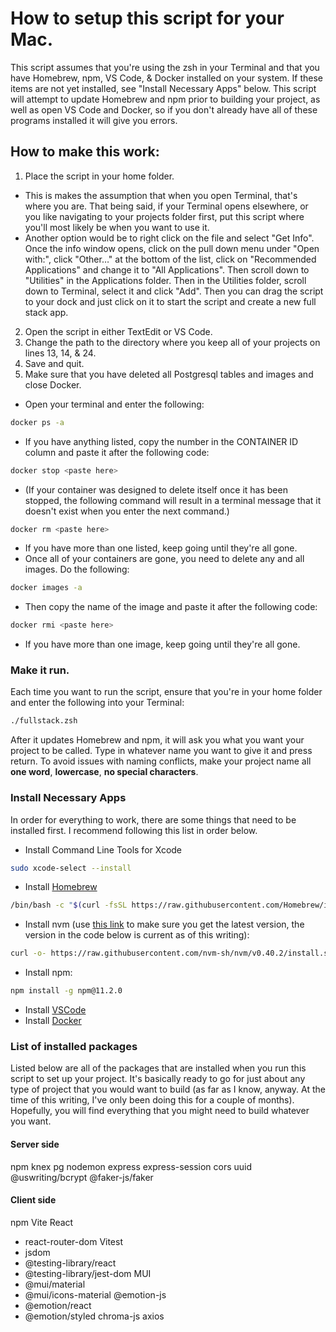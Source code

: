 # How to setup this script for your Mac.

This script assumes that you're using the zsh in your Terminal and that you have Homebrew, npm, VS Code, & Docker installed on your system.  If these items are not yet installed, see "Install Necessary Apps" below.  This script will attempt to update Homebrew and npm prior to building your project, as well as open VS Code and Docker, so if you don't already have all of these programs installed it will give you errors.

## How to make this work:

1. Place the script in your home folder.
  - This is makes the assumption that when you open Terminal, that's where you are.  That being said, if your Terminal opens elsewhere, or you like navigating to your projects folder first, put this script where you'll most likely be when you want to use it.
  - Another option would be to right click on the file and select "Get Info".  Once the info window opens, click on the pull down menu under "Open with:", click "Other…" at the bottom of the list, click on "Recommended Applications" and change it to "All Applications".  Then scroll down to "Utilities" in the Applications folder.  Then in the Utilities folder, scroll down to Terminal, select it and click "Add".  Then you can drag the script to your dock and just click on it to start the script and create a new full stack app.
2. Open the script in either TextEdit or VS Code.
3. Change the path to the directory where you keep all of your projects on lines 13, 14, & 24.
4. Save and quit.
5. Make sure that you have deleted all Postgresql tables and images and close Docker.
- Open your terminal and enter the following:
```bash
docker ps -a
```
- If you have anything listed, copy the number in the CONTAINER ID column and paste it after the following code:
```bash
docker stop <paste here>
```
- (If your container was designed to delete itself once it has been stopped, the following command will result in a terminal message that it doesn't exist when you enter the next command.)
```bash
docker rm <paste here>
```
- If you have more than one listed, keep going until they're all gone.
- Once all of your containers are gone, you need to delete any and all images.  Do the following:
```bash
docker images -a
```
- Then copy the name of the image and paste it after the following code:
```bash
docker rmi <paste here>
```
- If you have more than one image, keep going until they're all gone.

### Make it run.

Each time you want to run the script, ensure that you're in your home folder and enter the following into your Terminal:

```bash
./fullstack.zsh
```
After it updates Homebrew and npm, it will ask you what you want your project to be called.  Type in whatever name you want to give it and press return. To avoid issues with naming conflicts, make your project name all **one word**, **lowercase**, **no special characters**.

### Install Necessary Apps

In order for everything to work, there are some things that need to be installed first.  I recommend following this list in order below.

- Install Command Line Tools for Xcode
```bash
sudo xcode-select --install
```
- Install [Homebrew](https://brew.sh)
```bash
/bin/bash -c "$(curl -fsSL https://raw.githubusercontent.com/Homebrew/install/HEAD/install.sh)"
```
- Install nvm (use [this link](https://github.com/nvm-sh/nvm?tab=readme-ov-file#installing-and-updating) to make sure you get the latest version, the version in the code below is current as of this writing):
```bash
curl -o- https://raw.githubusercontent.com/nvm-sh/nvm/v0.40.2/install.sh | bash
```
- Install npm:
```bash
npm install -g npm@11.2.0
```
- Install [VSCode](https://code.visualstudio.com/download)
- Install [Docker](https://www.docker.com)

### List of installed packages
Listed below are all of the packages that are installed when you run this script to set up your project.  It's basically ready to go for just about any type of project that you would want to build (as far as I know, anyway. At the time of this writing, I've only been doing this for a couple of months).  Hopefully, you will find everything that you might need to build whatever you want.
#### Server side
npm
knex
pg
nodemon
express
express-session
cors
uuid
@uswriting/bcrypt
@faker-js/faker

#### Client side
npm
Vite React
- react-router-dom
Vitest
- jsdom
- @testing-library/react
- @testing-library/jest-dom
MUI
- @mui/material
- @mui/icons-material
@emotion-js
- @emotion/react
- @emotion/styled
chroma-js
axios
